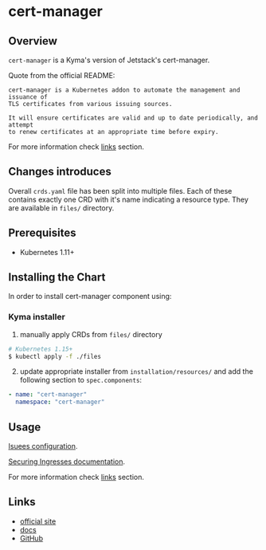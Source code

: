 # cert-manager

## Overview

`cert-manager` is a Kyma's version of Jetstack's cert-manager.

Quote from the official README:
```
cert-manager is a Kubernetes addon to automate the management and issuance of
TLS certificates from various issuing sources.

It will ensure certificates are valid and up to date periodically, and attempt
to renew certificates at an appropriate time before expiry.
```

For more information check [links](#links) section.

## Changes introduces

Overall `crds.yaml` file has been split into multiple files. Each of these contains exactly one CRD with it's name indicating a resource type. They are available in `files/` directory.

## Prerequisites

- Kubernetes 1.11+

## Installing the Chart

In order to install cert-manager component using:

### Kyma installer
1. manually apply CRDs from `files/` directory
```bash
# Kubernetes 1.15+
$ kubectl apply -f ./files
```
2. update appropriate installer from `installation/resources/` and add the following section to `spec.components`:
```yaml
- name: "cert-manager"
  namespace: "cert-manager"
```

## Usage

[Isuees configuration](https://cert-manager.io/docs/configuration/).

[Securing Ingresses documentation](https://cert-manager.io/docs/usage/ingress/).

For more information check [links](#links) section.

## Links

- [official site](https://cert-manager.io)
- [docs](https://cert-manager.io/docs/)
- [GitHub](https://github.com/jetstack/cert-managers)
